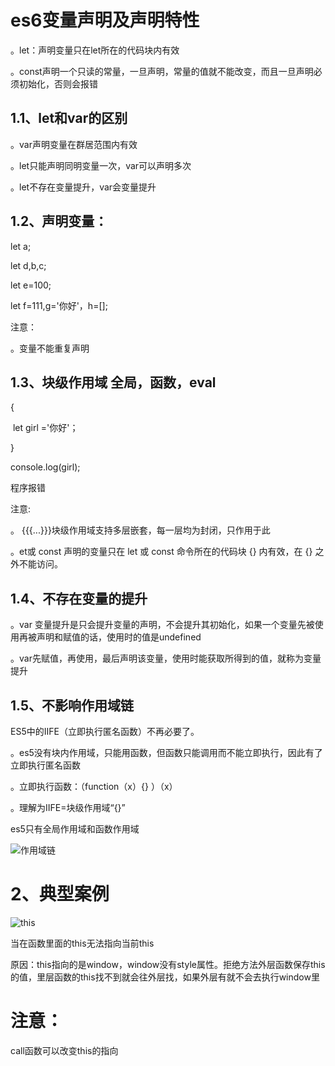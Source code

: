 # es6变量声明及声明特性

。let：声明变量只在let所在的代码块内有效

。const声明一个只读的常量，一旦声明，常量的值就不能改变，而且一旦声明必须初始化，否则会报错

## 1.1、let和var的区别

。var声明变量在群居范围内有效

。let只能声明同明变量一次，var可以声明多次

。let不存在变量提升，var会变量提升

## 1.2、声明变量：

let a;

let d,b,c;

let e=100;

let f=111,g='你好'，h=[];

注意：

。变量不能重复声明

## 1.3、块级作用域   全局，函数，eval

{

​    let girl ='你好'；

}

console.log(girl);

程序报错

注意:

。 {{{...}}}块级作用域支持多层嵌套，每一层均为封闭，只作用于此

。et或 const 声明的变量只在 let 或 const 命令所在的代码块 {} 内有效，在 {} 之外不能访问。

## 1.4、不存在变量的提升

。var 变量提升是只会提升变量的声明，不会提升其初始化，如果一个变量先被使用再被声明和赋值的话，使用时的值是undefined

。var先赋值，再使用，最后声明该变量，使用时能获取所得到的值，就称为变量提升

## 1.5、不影响作用域链

ES5中的IIFE（立即执行匿名函数）不再必要了。

。es5没有块内作用域，只能用函数，但函数只能调用而不能立即执行，因此有了立即执行匿名函数

。立即执行函数：（function（x）{}  ）（x）

。理解为IIFE=块级作用域“{}”

es5只有全局作用域和函数作用域

![作用域链](C:\Users\86173\Desktop\es6\笔记\images\作用域链.png)

# 2、典型案例

![this](C:\Users\86173\Desktop\es6\笔记\images\this.png)

当在函数里面的this无法指向当前this

原因：this指向的是window，window没有style属性。拒绝方法外层函数保存this的值，里层函数的this找不到就会往外层找，如果外层有就不会去执行window里

# 注意：

call函数可以改变this的指向